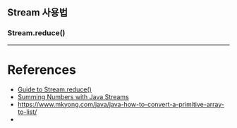## Stream 사용법 

### Stream.reduce()
    
--- 

# References
- [Guide to Stream.reduce()](https://www.baeldung.com/java-stream-reduce)
- [Summing Numbers with Java Streams](https://www.baeldung.com/java-stream-sum)
- https://www.mkyong.com/java/java-how-to-convert-a-primitive-array-to-list/
- 